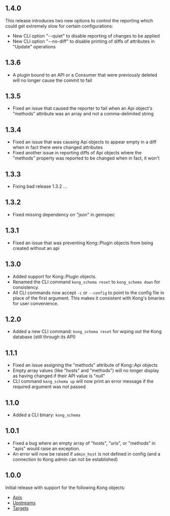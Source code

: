 ## 1.4.0

This release introduces two new options to control the reporting which could
get extremely slow for certain configurations:

- New CLI option "--quiet" to disable reporting of changes to be applied
- New CLI option "--no-diff" to disable printing of diffs of attributes in
  "Update" operations

## 1.3.6

- A plugin bound to an API or a Consumer that were previously deleted will no
  longer cause the commit to fail

## 1.3.5

- Fixed an issue that caused the reporter to fail when an Api object's
  "methods" attribute was an array and not a comma-delimited string

## 1.3.4

- Fixed an issue that was causing Api objects to appear empty in a diff when in
  fact there were changed attributes
- Fixed another issue in reporting diffs of Api objects where the "methods"
  property was reported to be changed when in fact, it won't

## 1.3.3

- Fixing bad release 1.3.2 ...

## 1.3.2

- Fixed missing dependency on "json" in gemspec

## 1.3.1

- Fixed an issue that was preventing Kong::Plugin objects from being created
  without an api

## 1.3.0

- Added support for Kong::Plugin objects.
- Renamed the CLI command `kong_schema reset` to `kong_schema down` for
  consistency.
- All CLI commands now accept `-c` or `--config` to point to the config file in
  place of the first argument. This makes it consistent with Kong's binaries
  for user convenience.

## 1.2.0

- Added a new CLI command: `kong_schema reset` for wiping out the Kong database
  (still through its API)

## 1.1.1

- Fixed an issue assigning the "methods" attribute of Kong::Api objects
- Empty array values (like "hosts" and "methods") will no longer display
  as having changed if their API value is "null"
- CLI command `kong_schema up` will now print an error message if the required
  argument was not passed

## 1.1.0

- Added a CLI binary: `kong_schema`

## 1.0.1

- Fixed a bug where an empty array of "hosts", "uris", or "methods" in "apis"
  would raise an exception.
- An error will now be raised if `admin_host` is not defined in config (and a
  connection to Kong admin can not be established)

## 1.0.0

Initial release with support for the following Kong objects:

- [Apis](https://getkong.org/docs/0.11.x/admin-api/#add-api)
- [Upstreams](https://getkong.org/docs/0.11.x/admin-api/#add-upstream)
- [Targets](https://getkong.org/docs/0.11.x/admin-api/#add-target)
